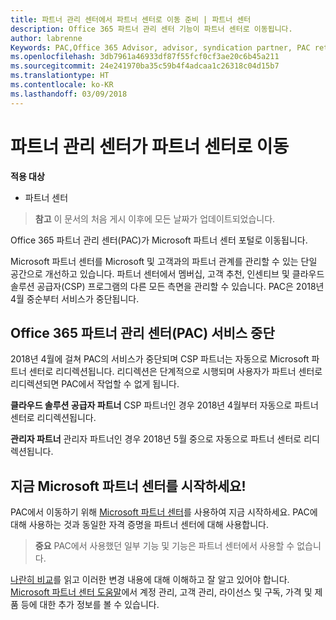 ```yaml
---
title: 파트너 관리 센터에서 파트너 센터로 이동 준비 | 파트너 센터
description: Office 365 파트너 관리 센터 기능이 파트너 센터로 이동됩니다.
author: labrenne
Keywords: PAC,Office 365 Advisor, advisor, syndication partner, PAC retire, PAC retiring
ms.openlocfilehash: 3db7961a46933df87f55fcf0cf3ae20c6b45a211
ms.sourcegitcommit: 24e241970ba35c59b4f4adcaa1c26318c04d15b7
ms.translationtype: HT
ms.contentlocale: ko-KR
ms.lasthandoff: 03/09/2018
---
```

# <a name="partner-admin-center-is-moving-to-partner-center"></a>파트너 관리 센터가 파트너 센터로 이동

**적용 대상**

-  파트너 센터

>**참고** 이 문서의 처음 게시 이후에 모든 날짜가 업데이트되었습니다.

Office 365 파트너 관리 센터(PAC)가 Microsoft 파트너 센터 포털로 이동됩니다.

Microsoft 파트너 센터를 Microsoft 및 고객과의 파트너 관계를 관리할 수 있는 단일 공간으로 개선하고 있습니다. 파트너 센터에서 멤버십, 고객 추천, 인센티브 및 클라우드 솔루션 공급자(CSP) 프로그램의 다른 모든 측면을 관리할 수 있습니다. PAC은 2018년 4월 중순부터 서비스가 중단됩니다.

## <a name="the-office-365-partner-admin-center-pac-will-be-retired"></a>Office 365 파트너 관리 센터(PAC) 서비스 중단

2018년 4월에 걸쳐 PAC의 서비스가 중단되며 CSP 파트너는 자동으로 Microsoft 파트너 센터로 리디렉션됩니다. 리디렉션은 단계적으로 시행되며 사용자가 파트너 센터로 리디렉션되면 PAC에서 작업할 수 없게 됩니다. 

**클라우드 솔루션 공급자 파트너** CSP 파트너인 경우 2018년 4월부터 자동으로 파트너 센터로 리디렉션됩니다. 

**관리자 파트너** 관리자 파트너인 경우 2018년 5월 중으로 자동으로 파트너 센터로 리디렉션됩니다.


## <a name="start-using-the-microsoft-partner-center-now"></a>지금 Microsoft 파트너 센터를 시작하세요!

PAC에서 이동하기 위해 [Microsoft 파트너 센터](https://partnercenter.microsoft.com/)를 사용하여 지금 시작하세요.  PAC에 대해 사용하는 것과 동일한 자격 증명을 파트너 센터에 대해 사용합니다. 

>**중요** PAC에서 사용했던 일부 기능 및 기능은 파트너 센터에서 사용할 수 없습니다.

 [나란히 비교](moving-from-pac-to-pc.md)를 읽고 이러한 변경 내용에 대해 이해하고 잘 알고 있어야 합니다.  [Microsoft 파트너 센터 도움말](https://partnercenter.microsoft.com/partner/help)에서 계정 관리, 고객 관리, 라이선스 및 구독, 가격 및 제품 등에 대한 추가 정보를 볼 수 있습니다.

 